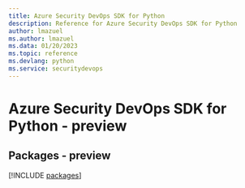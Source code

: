 ```yaml
---
title: Azure Security DevOps SDK for Python
description: Reference for Azure Security DevOps SDK for Python
author: lmazuel
ms.author: lmazuel
ms.data: 01/20/2023
ms.topic: reference
ms.devlang: python
ms.service: securitydevops
---
```

# Azure Security DevOps SDK for Python - preview
## Packages - preview
[!INCLUDE [packages](security-devops-index.md)]